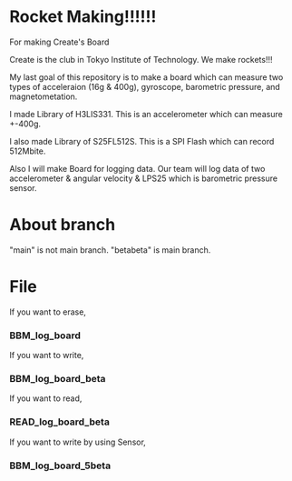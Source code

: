 # Rocket Making!!!!!!

For making Create's Board

Create is the club in Tokyo Institute of Technology.
We make rockets!!!

My last goal of this repository is to make a board which can measure two types of acceleraion (16g & 400g), gyroscope, barometric pressure, and magnetometation.

I made Library of H3LIS331.
This is an accelerometer which can measure +-400g.

I also made Library of S25FL512S.
This is a SPI Flash which can record 512Mbite.

Also I will make Board for logging data.
Our team will log data of two accelerometer & angular velocity & LPS25 which is barometric pressure sensor.

# About branch

"main" is not main branch.
"betabeta" is main branch.

# File

If you want to erase,

### BBM_log_board

If you want to write,

### BBM_log_board_beta

If you want to read,

### READ_log_board_beta

If you want to write by using Sensor,

### BBM_log_board_5beta

